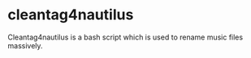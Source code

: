 cleantag4nautilus
=================

Cleantag4nautilus is a bash script which is used to rename music files massively.
